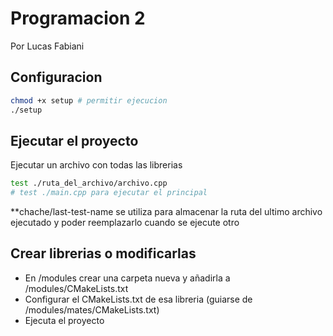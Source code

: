 # Programacion 2
Por Lucas Fabiani

## Configuracion
```bash
chmod +x setup # permitir ejecucion
./setup 
```

## Ejecutar el proyecto
Ejecutar un archivo con todas las librerias
```bash
test ./ruta_del_archivo/archivo.cpp
# test ./main.cpp para ejecutar el principal
```
**chache/last-test-name se utiliza para almacenar la ruta del ultimo archivo ejecutado y poder reemplazarlo cuando se ejecute otro

## Crear librerias o modificarlas

- En /modules crear una carpeta nueva y añadirla a /modules/CMakeLists.txt
- Configurar el CMakeLists.txt de esa libreria (guiarse de /modules/mates/CMakeLists.txt)
- Ejecuta el proyecto

